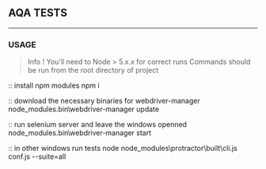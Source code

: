 ## AQA TESTS 
***

### USAGE

> Info !
> You'll need to Node > 5.x.x for correct runs
> Commands should be run from the root directory of project

:: install npm modules 
    npm i

:: download the necessary binaries for webdriver-manager
    node_modules\.bin\webdriver-manager update

:: run selenium server and leave the windows openned
    node_modules\.bin\webdriver-manager start

:: in other windows run tests
    node node_modules\protractor\built\cli.js conf.js --suite=all

    